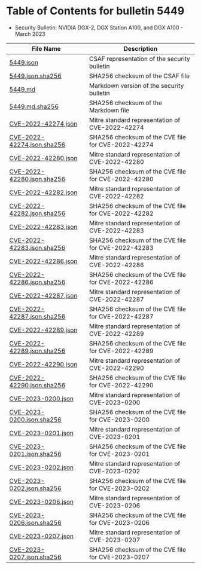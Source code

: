 # Table of Contents for bulletin 5449

 - Security Bulletin: NVIDIA DGX-2, DGX Station A100, and DGX A100 - March 2023

| File Name | Description |
|-----------|-------------|
| [5449.json](5449.json) | CSAF representation of the security bulletin |
| [5449.json.sha256](5449.json.sha256) | SHA256 checksum of the CSAF file |
| [5449.md](5449.md) | Markdown version of the security bulletin |
| [5449.md.sha256](5449.md.sha256) | SHA256 checksum of the Markdown file |
| [CVE-2022-42274.json](CVE-2022-42274.json) | Mitre standard representation of CVE-2022-42274 |
| [CVE-2022-42274.json.sha256](CVE-2022-42274.json.sha256) | SHA256 checksum of the CVE file for CVE-2022-42274 |
| [CVE-2022-42280.json](CVE-2022-42280.json) | Mitre standard representation of CVE-2022-42280 |
| [CVE-2022-42280.json.sha256](CVE-2022-42280.json.sha256) | SHA256 checksum of the CVE file for CVE-2022-42280 |
| [CVE-2022-42282.json](CVE-2022-42282.json) | Mitre standard representation of CVE-2022-42282 |
| [CVE-2022-42282.json.sha256](CVE-2022-42282.json.sha256) | SHA256 checksum of the CVE file for CVE-2022-42282 |
| [CVE-2022-42283.json](CVE-2022-42283.json) | Mitre standard representation of CVE-2022-42283 |
| [CVE-2022-42283.json.sha256](CVE-2022-42283.json.sha256) | SHA256 checksum of the CVE file for CVE-2022-42283 |
| [CVE-2022-42286.json](CVE-2022-42286.json) | Mitre standard representation of CVE-2022-42286 |
| [CVE-2022-42286.json.sha256](CVE-2022-42286.json.sha256) | SHA256 checksum of the CVE file for CVE-2022-42286 |
| [CVE-2022-42287.json](CVE-2022-42287.json) | Mitre standard representation of CVE-2022-42287 |
| [CVE-2022-42287.json.sha256](CVE-2022-42287.json.sha256) | SHA256 checksum of the CVE file for CVE-2022-42287 |
| [CVE-2022-42289.json](CVE-2022-42289.json) | Mitre standard representation of CVE-2022-42289 |
| [CVE-2022-42289.json.sha256](CVE-2022-42289.json.sha256) | SHA256 checksum of the CVE file for CVE-2022-42289 |
| [CVE-2022-42290.json](CVE-2022-42290.json) | Mitre standard representation of CVE-2022-42290 |
| [CVE-2022-42290.json.sha256](CVE-2022-42290.json.sha256) | SHA256 checksum of the CVE file for CVE-2022-42290 |
| [CVE-2023-0200.json](CVE-2023-0200.json) | Mitre standard representation of CVE-2023-0200 |
| [CVE-2023-0200.json.sha256](CVE-2023-0200.json.sha256) | SHA256 checksum of the CVE file for CVE-2023-0200 |
| [CVE-2023-0201.json](CVE-2023-0201.json) | Mitre standard representation of CVE-2023-0201 |
| [CVE-2023-0201.json.sha256](CVE-2023-0201.json.sha256) | SHA256 checksum of the CVE file for CVE-2023-0201 |
| [CVE-2023-0202.json](CVE-2023-0202.json) | Mitre standard representation of CVE-2023-0202 |
| [CVE-2023-0202.json.sha256](CVE-2023-0202.json.sha256) | SHA256 checksum of the CVE file for CVE-2023-0202 |
| [CVE-2023-0206.json](CVE-2023-0206.json) | Mitre standard representation of CVE-2023-0206 |
| [CVE-2023-0206.json.sha256](CVE-2023-0206.json.sha256) | SHA256 checksum of the CVE file for CVE-2023-0206 |
| [CVE-2023-0207.json](CVE-2023-0207.json) | Mitre standard representation of CVE-2023-0207 |
| [CVE-2023-0207.json.sha256](CVE-2023-0207.json.sha256) | SHA256 checksum of the CVE file for CVE-2023-0207 |
